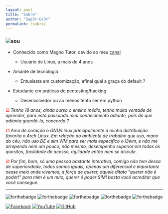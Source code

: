 ```yaml
---
layout: post
title: "Sobre"
author: "Sup3r-Us3r"
permalink: /sobre/
---
```


### ![sou](https://img.shields.io/badge/SOU-%3A-red.svg)

* Conhecido como Magno Tutor, devido ao meu [canal](https://youtube.com/MagnoTutor)

  * Usuário de Linux, a mais de 4 anos


* Amante de tecnologia

  * Entusiasta em customização, afinal qual a graça do default ?


* Estudante em práticas de pentesting/hacking

  * Desenvolvedor ou ao menos tento ser em python


<font color="#ff0000">⚀</font> _Tenho 18 anos, ainda curso o ensino médio, tenho muita vontade de aprender, para está passando meu conhecimento adiante, pois do que adianta guardá-lo, concorda ?_

<font color="#ff0000">⚁</font> _Amo de coração o GNU/Linux principalmente a minha distribuição favorita o Arch Linux. Em relação ao ambiente de trabalho que uso, mano do céu, não uso DE e sim WM para ser mais específico o I3wm, e não me arrependo nem um pouco, não mesmo, desempenho superior em todos os quesitos, facilidade de acesso, agilidade então nem se discute._

<font color="#ff0000">⚂</font> _Por fim, bom, só uma pessoa bastante interativa, comigo não tem dessa de superioridade, todos somos iguais, apenas um diferencial é importante nesse meio onde vivemos, a força de querer, aquele ditato "querer não é poder!" para mim é um mito, querer é poder SIM! basta você acreditar que você consegue._

<hr>


![forthebadge](http://forthebadge.com/images/badges/made-with-ruby.svg) ![forthebadge](http://forthebadge.com/images/badges/built-with-love.svg) ![forthebadge](http://forthebadge.com/images/badges/uses-html.svg) ![forthebadge](http://forthebadge.com/images/badges/uses-css.svg) ![forthebadge](http://forthebadge.com/images/badges/fo-real.svg)

[![Facebook](https://img.shields.io/badge/FACEBOOK-ツ-blue.svg)](https://facebook.com/mypagemagnotutor) [![YouTube](https://img.shields.io/badge/YOUTUBE-♥-red.svg)](https://youtube.com/MagnoTutor) [![GitHub](https://img.shields.io/badge/GITHUB-★-yellow.svg)](https://github.com/Sup3r-Us3r)
